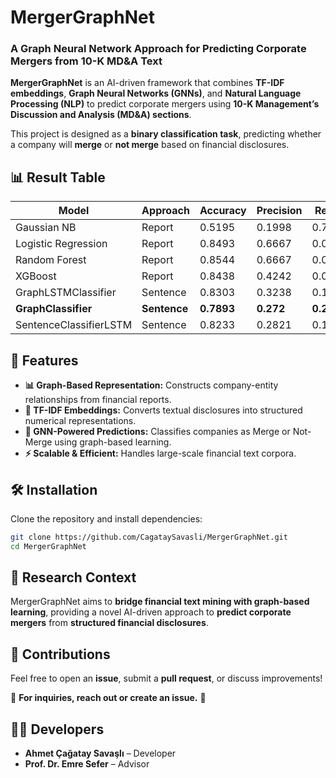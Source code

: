 # MergerGraphNet

### A Graph Neural Network Approach for Predicting Corporate Mergers from 10-K MD&A Text

**MergerGraphNet** is an AI-driven framework that combines **TF-IDF embeddings**, **Graph Neural Networks (GNNs)**, and **Natural Language Processing (NLP)** to predict corporate mergers using **10-K Management’s Discussion and Analysis (MD&A) sections**.

This project is designed as a **binary classification task**, predicting whether a company will **merge** or **not merge** based on financial disclosures.

## 📊 Result Table

| Model                  | Approach     | Accuracy   | Precision | Recall     | F1         | TP     | TN       | FP      | FN      |
|------------------------|--------------|------------|-----------|------------|------------|--------|----------|---------|---------|
| Gaussian NB            | Report       | 0.5195     | 0.1998    | 0.7252     | 0.3133     | 219    | 819      | 877     | 83      |
| Logistic Regression    | Report       | 0.8493     | 0.6667    | 0.0066     | 0.0131     | 2      | 1695     | 1       | 300     |
| Random Forest          | Report       | 0.8544     | 0.6667    | 0.0728     | 0.1313     | 22     | 1685     | 11      | 280     |
| XGBoost                | Report       | 0.8438     | 0.4242    | 0.0927     | 0.1522     | 28     | 1658     | 38      | 274     |
| GraphLSTMClassifier    | Sentence     | 0.8303     | 0.3238    | 0.1126     | 0.1671     | 34     | 1625     | 71      | 268     |
| **GraphClassifier**    | **Sentence** | **0.7893** | **0.272** | **0.2351** | **0.2522** | **71** | **1506** | **190** | **231** |
| SentenceClassifierLSTM | Sentence     | 0.8233     | 0.2821    | 0.1093     | 0.1575     | 33     | 1612     | 84      | 269     |


## 🚀 Features

- **📊 Graph-Based Representation:** Constructs company-entity relationships from financial reports.
- **📝 TF-IDF Embeddings:** Converts textual disclosures into structured numerical representations.
- **🧠 GNN-Powered Predictions:** Classifies companies as Merge or Not-Merge using graph-based learning.
- **⚡ Scalable & Efficient:** Handles large-scale financial text corpora.

## 🛠 Installation

Clone the repository and install dependencies:

```bash
git clone https://github.com/CagataySavasli/MergerGraphNet.git
cd MergerGraphNet
```

## 📌 Research Context

MergerGraphNet aims to **bridge financial text mining with graph-based learning**, providing a novel AI-driven approach to **predict corporate mergers** from **structured financial disclosures**.

## 🤝 Contributions

Feel free to open an **issue**, submit a **pull request**, or discuss improvements!

📩 **For inquiries, reach out or create an issue.** 🚀

## 👨‍💻 Developers

- **Ahmet Çağatay Savaşlı** – Developer
- **Prof. Dr. Emre Sefer** – Advisor

